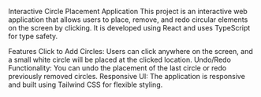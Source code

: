 Interactive Circle Placement Application
This project is an interactive web application that allows users to place, remove, and redo circular elements on the screen by clicking. It is developed using React and uses TypeScript for type safety.

Features
Click to Add Circles: Users can click anywhere on the screen, and a small white circle will be placed at the clicked location.
Undo/Redo Functionality: You can undo the placement of the last circle or redo previously removed circles.
Responsive UI: The application is responsive and built using Tailwind CSS for flexible styling.
